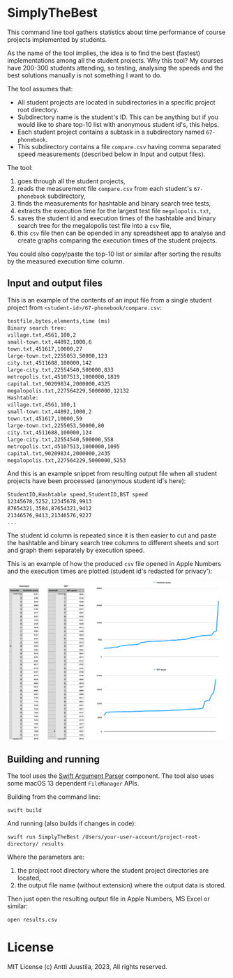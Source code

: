 # SimplyTheBest

This command line tool gathers statistics about time performance of course projects implemented by students.

As the name of the tool implies, the idea is to find the best (fastest) implementations among all the student projects. Why this tool? My courses have 200-300 students attending, so testing, analysing the speeds and the best solutions manually is not something I want to do.

The tool assumes that:

* All student projects are located in subdirectories in a specific project root directory. 
* Subdirectory name is the student's ID. This can be anything but if you would like to share top-10 list with anonymous student id's, this helps.
* Each student project contains a subtask in a subdirectory named `67-phonebook`.
* This subdirectory contains a file `compare.csv` having comma separated speed measurements (described below in Input and output files).

The tool: 

1. goes through all the student projects,
2. reads the measurement file `compare.csv` from each student's `67-phonebook` subdirectory,
3. finds the measurements for hashtable and binary search tree tests,
4. extracts the execution time for the largest test file `megalopolis.txt`,
5. saves the student id and execution times of the hashtable and binary search tree for the megalopolis test file into a `csv` file,
6. this `csv` file then can be opended in any spreadsheet app to analyse and create graphs comparing the execution times of the student projects.

You could also copy/paste the top-10 list or similar after sorting the results by the measured execution time column.

## Input and output files

This is an example of the contents of an input file from a single student project from `<student-id>/67-phonebook/compare.csv`:

```console
testfile,bytes,elements,time (ms)
Binary search tree:
village.txt,4561,100,2
small-town.txt,44892,1000,6
town.txt,451617,10000,27
large-town.txt,2255053,50000,123
city.txt,4511688,100000,142
large-city.txt,22554540,500000,833
metropolis.txt,45107513,1000000,1819
capital.txt,90209834,2000000,4325
megalopolis.txt,227564229,5000000,12132
Hashtable:
village.txt,4561,100,1
small-town.txt,44892,1000,2
town.txt,451617,10000,59
large-town.txt,2255053,50000,80
city.txt,4511688,100000,124
large-city.txt,22554540,500000,558
metropolis.txt,45107513,1000000,1095
capital.txt,90209834,2000000,2435
megalopolis.txt,227564229,5000000,5253
```

And this is an example snippet from resulting output file when all student projects have been processed (anonymous student id's here):

```console
StudentID,Hashtable speed,StudentID,BST speed
12345678,5252,12345678,9913
87654321,3584,87654321,9412
21346576,9413,21346576,9227
...
```
The student id column is repeated since it is then easier to cut and paste the hashtable and binary search tree columns to different sheets and sort and graph them separately by execution speed.

This is an example of how the produced `csv` file opened in Apple Numbers and the execution times are plotted (student id's redacted for  privacy'):

![Plotted data columns in Apple Numbers](sample-analysis.png)

## Building and running

The tool uses the [Swift Argument Parser](https://github.com/apple/swift-argument-parser) component. The tool also uses some macOS 13 dependent `FileManager` APIs. 

Building from the command line:

```console
swift build
```

And running (also builds if changes in code):

```console
swift run SimplyTheBest /Users/your-user-account/project-root-directory/ results
```
Where the parameters are:

1. the project root directory where the student project directories are located,
2. the output file name (without extension) where the output data is stored.

Then just open the resulting output file in Apple Numbers, MS Excel or similar:

```console
open results.csv
```

# License

MIT License
(c) Antti Juustila, 2023, All rights reserved.


